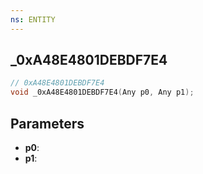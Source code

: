 ```yaml
---
ns: ENTITY
---
```

## _0xA48E4801DEBDF7E4

```c
// 0xA48E4801DEBDF7E4
void _0xA48E4801DEBDF7E4(Any p0, Any p1);
```

## Parameters
* **p0**:
* **p1**:
